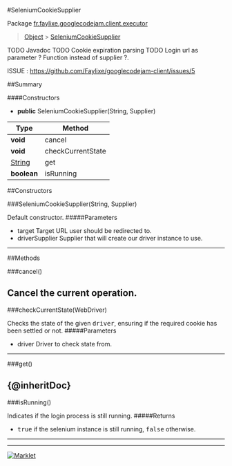 #SeleniumCookieSupplier

Package [fr.faylixe.googlecodejam.client.executor](README.md)<br>
> [Object](../../../../ava/lang/Object.md) > [SeleniumCookieSupplier](SeleniumCookieSupplier.md)

TODO Javadoc
 TODO Cookie expiration parsing
 TODO Login url as parameter ? Function instead of supplier ?.
 
 ISSUE : https://github.com/Faylixe/googlecodejam-client/issues/5

##Summary

####Constructors

* **public** SeleniumCookieSupplier(String, Supplier)

Type | Method
 --- | --- 
**void** | cancel
**void** | checkCurrentState
[String](../../../../ava/lang/String.md) | get
**boolean** | isRunning


##Constructors

###SeleniumCookieSupplier(String, Supplier)


Default constructor.
#####Parameters


* target Target URL user should be redirected to.
* driverSupplier Supplier that will create our driver instance to use.

---

##Methods

###cancel()


Cancel the current operation.
---
###checkCurrentState(WebDriver)


Checks the state of the given <tt>driver</tt>,
 ensuring if the required cookie has been settled or not.
#####Parameters


* driver Driver to check state from.

---
###get()


{@inheritDoc}
---
###isRunning()


Indicates if the login process is still running.
#####Returns


* <tt>true</tt> if the selenium instance is still running, <tt>false</tt> otherwise.

---
---
[![Marklet](https://img.shields.io/badge/Generated%20by-Marklet-green.svg)](https://github.com/Faylixe/marklet)